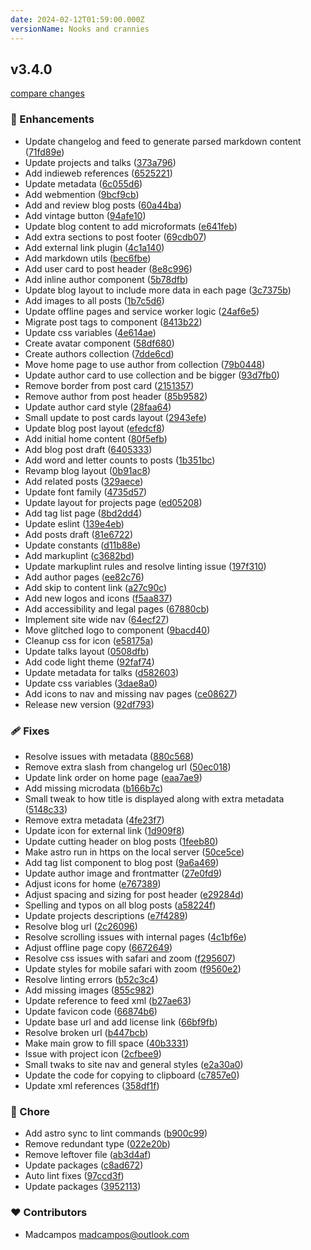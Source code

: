 ```yaml
---
date: 2024-02-12T01:59:00.000Z
versionName: Nooks and crannies
---
```

## v3.4.0

[compare changes](https://github.com/madcampos/madcampos.github.io/compare/v3.3.0...v3.4.0)

### 🚀 Enhancements

- Update changelog and feed to generate parsed markdown content ([71fd89e](https://github.com/madcampos/madcampos.github.io/commit/71fd89e))
- Update projects and talks ([373a796](https://github.com/madcampos/madcampos.github.io/commit/373a796))
- Add indieweb references ([6525221](https://github.com/madcampos/madcampos.github.io/commit/6525221))
- Update metadata ([6c055d6](https://github.com/madcampos/madcampos.github.io/commit/6c055d6))
- Add webmention ([9bcf9cb](https://github.com/madcampos/madcampos.github.io/commit/9bcf9cb))
- Add and review blog posts ([60a44ba](https://github.com/madcampos/madcampos.github.io/commit/60a44ba))
- Add vintage button ([94afe10](https://github.com/madcampos/madcampos.github.io/commit/94afe10))
- Update blog content to add microformats ([e641feb](https://github.com/madcampos/madcampos.github.io/commit/e641feb))
- Add extra sections to post footer ([69cdb07](https://github.com/madcampos/madcampos.github.io/commit/69cdb07))
- Add external link plugin ([4c1a140](https://github.com/madcampos/madcampos.github.io/commit/4c1a140))
- Add markdown utils ([bec6fbe](https://github.com/madcampos/madcampos.github.io/commit/bec6fbe))
- Add user card to post header ([8e8c996](https://github.com/madcampos/madcampos.github.io/commit/8e8c996))
- Add inline author component ([5b78dfb](https://github.com/madcampos/madcampos.github.io/commit/5b78dfb))
- Update blog layout to include more data in each page ([3c7375b](https://github.com/madcampos/madcampos.github.io/commit/3c7375b))
- Add images to all posts ([1b7c5d6](https://github.com/madcampos/madcampos.github.io/commit/1b7c5d6))
- Update offline pages and service worker logic ([24af6e5](https://github.com/madcampos/madcampos.github.io/commit/24af6e5))
- Migrate post tags to component ([8413b22](https://github.com/madcampos/madcampos.github.io/commit/8413b22))
- Update css variables ([4e614ae](https://github.com/madcampos/madcampos.github.io/commit/4e614ae))
- Create avatar component ([58df680](https://github.com/madcampos/madcampos.github.io/commit/58df680))
- Create authors collection ([7dde6cd](https://github.com/madcampos/madcampos.github.io/commit/7dde6cd))
- Move home page to use author from collection ([79b0448](https://github.com/madcampos/madcampos.github.io/commit/79b0448))
- Update author card to use collection and be bigger ([93d7fb0](https://github.com/madcampos/madcampos.github.io/commit/93d7fb0))
- Remove border from post card ([2151357](https://github.com/madcampos/madcampos.github.io/commit/2151357))
- Remove author from post header ([85b9582](https://github.com/madcampos/madcampos.github.io/commit/85b9582))
- Update author card style ([28faa64](https://github.com/madcampos/madcampos.github.io/commit/28faa64))
- Small update to post cards layout ([2943efe](https://github.com/madcampos/madcampos.github.io/commit/2943efe))
- Update blog post layout ([efedcf8](https://github.com/madcampos/madcampos.github.io/commit/efedcf8))
- Add initial home content ([80f5efb](https://github.com/madcampos/madcampos.github.io/commit/80f5efb))
- Add blog post draft ([6405333](https://github.com/madcampos/madcampos.github.io/commit/6405333))
- Add word and letter counts to posts ([1b351bc](https://github.com/madcampos/madcampos.github.io/commit/1b351bc))
- Revamp blog layout ([0b91ac8](https://github.com/madcampos/madcampos.github.io/commit/0b91ac8))
- Add related posts ([329aece](https://github.com/madcampos/madcampos.github.io/commit/329aece))
- Update font family ([4735d57](https://github.com/madcampos/madcampos.github.io/commit/4735d57))
- Update layout for projects page ([ed05208](https://github.com/madcampos/madcampos.github.io/commit/ed05208))
- Add tag list page ([8bd2dd4](https://github.com/madcampos/madcampos.github.io/commit/8bd2dd4))
- Update eslint ([139e4eb](https://github.com/madcampos/madcampos.github.io/commit/139e4eb))
- Add posts draft ([81e6722](https://github.com/madcampos/madcampos.github.io/commit/81e6722))
- Update constants ([d11b88e](https://github.com/madcampos/madcampos.github.io/commit/d11b88e))
- Add markuplint ([c3682bd](https://github.com/madcampos/madcampos.github.io/commit/c3682bd))
- Update markuplint rules and resolve linting issue ([197f310](https://github.com/madcampos/madcampos.github.io/commit/197f310))
- Add author pages ([ee82c76](https://github.com/madcampos/madcampos.github.io/commit/ee82c76))
- Add skip to content link ([a27c90c](https://github.com/madcampos/madcampos.github.io/commit/a27c90c))
- Add new logos and icons ([f5aa837](https://github.com/madcampos/madcampos.github.io/commit/f5aa837))
- Add accessibility and legal pages ([67880cb](https://github.com/madcampos/madcampos.github.io/commit/67880cb))
- Implement site wide nav ([64ecf27](https://github.com/madcampos/madcampos.github.io/commit/64ecf27))
- Move glitched logo to component ([9bacd40](https://github.com/madcampos/madcampos.github.io/commit/9bacd40))
- Cleanup css for icon ([e58175a](https://github.com/madcampos/madcampos.github.io/commit/e58175a))
- Update talks layout ([0508dfb](https://github.com/madcampos/madcampos.github.io/commit/0508dfb))
- Add code light theme ([92faf74](https://github.com/madcampos/madcampos.github.io/commit/92faf74))
- Update metadata for talks ([d582603](https://github.com/madcampos/madcampos.github.io/commit/d582603))
- Update css variables ([3dae8a0](https://github.com/madcampos/madcampos.github.io/commit/3dae8a0))
- Add icons to nav and missing nav pages ([ce08627](https://github.com/madcampos/madcampos.github.io/commit/ce08627))
- Release new version ([92df793](https://github.com/madcampos/madcampos.github.io/commit/92df793))

### 🩹 Fixes

- Resolve issues with metadata ([880c568](https://github.com/madcampos/madcampos.github.io/commit/880c568))
- Remove extra slash from changelog url ([50ec018](https://github.com/madcampos/madcampos.github.io/commit/50ec018))
- Update link order on home page ([eaa7ae9](https://github.com/madcampos/madcampos.github.io/commit/eaa7ae9))
- Add missing microdata ([b166b7c](https://github.com/madcampos/madcampos.github.io/commit/b166b7c))
- Small tweak to how title is displayed along with extra metadata ([5148c33](https://github.com/madcampos/madcampos.github.io/commit/5148c33))
- Remove extra metadata ([4fe23f7](https://github.com/madcampos/madcampos.github.io/commit/4fe23f7))
- Update icon for external link ([1d909f8](https://github.com/madcampos/madcampos.github.io/commit/1d909f8))
- Update cutting header on blog posts ([1feeb80](https://github.com/madcampos/madcampos.github.io/commit/1feeb80))
- Make astro run in https on the local server ([50ce5ce](https://github.com/madcampos/madcampos.github.io/commit/50ce5ce))
- Add tag list component to blog post ([9a6a469](https://github.com/madcampos/madcampos.github.io/commit/9a6a469))
- Update author image and frontmatter ([27e0fd9](https://github.com/madcampos/madcampos.github.io/commit/27e0fd9))
- Adjust icons for home ([e767389](https://github.com/madcampos/madcampos.github.io/commit/e767389))
- Adjust spacing and sizing for post header ([e29284d](https://github.com/madcampos/madcampos.github.io/commit/e29284d))
- Spelling and typos on all blog posts ([a58224f](https://github.com/madcampos/madcampos.github.io/commit/a58224f))
- Update projects descriptions ([e7f4289](https://github.com/madcampos/madcampos.github.io/commit/e7f4289))
- Resolve blog url ([2c26096](https://github.com/madcampos/madcampos.github.io/commit/2c26096))
- Resolve scrolling issues with internal pages ([4c1bf6e](https://github.com/madcampos/madcampos.github.io/commit/4c1bf6e))
- Adjust offline page copy ([6672649](https://github.com/madcampos/madcampos.github.io/commit/6672649))
- Resolve css issues with safari and zoom ([f295607](https://github.com/madcampos/madcampos.github.io/commit/f295607))
- Update styles for mobile safari with zoom ([f9560e2](https://github.com/madcampos/madcampos.github.io/commit/f9560e2))
- Resolve linting errors ([b52c3c4](https://github.com/madcampos/madcampos.github.io/commit/b52c3c4))
- Add missing images ([855c982](https://github.com/madcampos/madcampos.github.io/commit/855c982))
- Update reference to feed xml ([b27ae63](https://github.com/madcampos/madcampos.github.io/commit/b27ae63))
- Update favicon code ([66874b6](https://github.com/madcampos/madcampos.github.io/commit/66874b6))
- Update base url and add license link ([66bf9fb](https://github.com/madcampos/madcampos.github.io/commit/66bf9fb))
- Resolve broken url ([b447bcb](https://github.com/madcampos/madcampos.github.io/commit/b447bcb))
- Make main grow to fill space ([40b3331](https://github.com/madcampos/madcampos.github.io/commit/40b3331))
- Issue with project icon ([2cfbee9](https://github.com/madcampos/madcampos.github.io/commit/2cfbee9))
- Small twaks to site nav and general styles ([e2a30a0](https://github.com/madcampos/madcampos.github.io/commit/e2a30a0))
- Update the code for copying to clipboard ([c7857e0](https://github.com/madcampos/madcampos.github.io/commit/c7857e0))
- Update xml references ([358df1f](https://github.com/madcampos/madcampos.github.io/commit/358df1f))

### 🏡 Chore

- Add astro sync to lint commands ([b900c99](https://github.com/madcampos/madcampos.github.io/commit/b900c99))
- Remove redundant type ([022e20b](https://github.com/madcampos/madcampos.github.io/commit/022e20b))
- Remove leftover file ([ab3d4af](https://github.com/madcampos/madcampos.github.io/commit/ab3d4af))
- Update packages ([c8ad672](https://github.com/madcampos/madcampos.github.io/commit/c8ad672))
- Auto lint fixes ([97ccd3f](https://github.com/madcampos/madcampos.github.io/commit/97ccd3f))
- Update packages ([3952113](https://github.com/madcampos/madcampos.github.io/commit/3952113))

### ❤️ Contributors

- Madcampos <madcampos@outlook.com>
